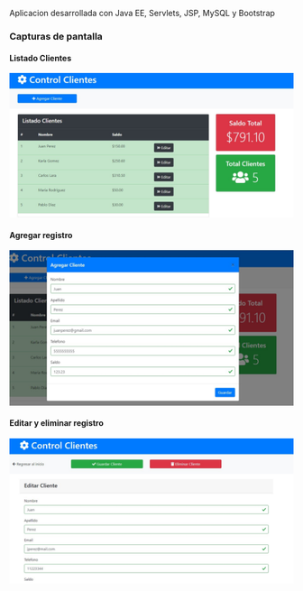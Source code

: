 Aplicacion desarrollada con Java EE, Servlets, JSP, MySQL y Bootstrap

### Capturas de pantalla

#### Listado Clientes
![captura](imgs/img1.jpg)

#### Agregar registro
![captura](imgs/img2.jpg)

#### Editar y eliminar registro
![captura](imgs/img3.jpg)

